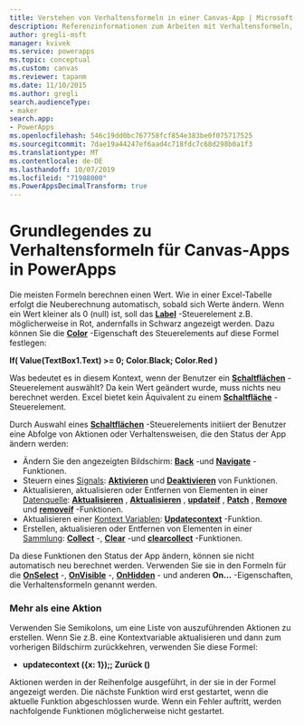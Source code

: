 ```yaml
---
title: Verstehen von Verhaltensformeln in einer Canvas-App | Microsoft-Dokumentation
description: Referenzinformationen zum Arbeiten mit Verhaltensformeln, die den Status von Canvas-Apps in PowerApps ändern
author: gregli-msft
manager: kvivek
ms.service: powerapps
ms.topic: conceptual
ms.custom: canvas
ms.reviewer: tapanm
ms.date: 11/10/2015
ms.author: gregli
search.audienceType:
- maker
search.app:
- PowerApps
ms.openlocfilehash: 546c19dd0bc767758fcf854e383be0f075717525
ms.sourcegitcommit: 7dae19a44247ef6aad4c718fdc7c68d298b0a1f3
ms.translationtype: MT
ms.contentlocale: de-DE
ms.lasthandoff: 10/07/2019
ms.locfileid: "71988000"
ms.PowerAppsDecimalTransform: true
---
```

# <a name="understand-behavior-formulas-for-canvas-apps-in-powerapps"></a>Grundlegendes zu Verhaltensformeln für Canvas-Apps in PowerApps

Die meisten Formeln berechnen einen Wert.  Wie in einer Excel-Tabelle erfolgt die Neuberechnung automatisch, sobald sich Werte ändern.  Wenn ein Wert kleiner als 0 (null) ist, soll das **[Label](controls/control-text-box.md)** -Steuerelement z.B. möglicherweise in Rot, andernfalls in Schwarz angezeigt werden. Dazu können Sie die **[Color](controls/properties-color-border.md)** -Eigenschaft des Steuerelements auf diese Formel festlegen:

**If( Value(TextBox1.Text) >= 0; Color.Black; Color.Red )**

Was bedeutet es in diesem Kontext, wenn der Benutzer ein **[Schaltflächen](controls/control-button.md)** -Steuerelement auswählt?  Da kein Wert geändert wurde, muss nichts neu berechnet werden. Excel bietet kein Äquivalent zu einem **[Schaltfläche](controls/control-button.md)** -Steuerelement.  

Durch Auswahl eines **[Schaltflächen](controls/control-button.md)** -Steuerelements initiiert der Benutzer eine Abfolge von Aktionen oder Verhaltensweisen, die den Status der App ändern werden:

* Ändern Sie den angezeigten Bildschirm: **[Back](functions/function-navigate.md)** -und **[Navigate](functions/function-navigate.md)** -Funktionen.
* Steuern eines [Signals](functions/signals.md): **[Aktivieren](functions/function-enable-disable.md)** und **[Deaktivieren](functions/function-enable-disable.md)** von Funktionen.
* Aktualisieren, aktualisieren oder Entfernen von Elementen in einer [Datenquelle](working-with-data-sources.md): **[Aktualisieren](functions/function-refresh.md)** , **[Aktualisieren](functions/function-update-updateif.md)** , **[updateif](functions/function-update-updateif.md)** , **[Patch](functions/function-patch.md)** , **[Remove](functions/function-remove-removeif.md)** und **[removeif](functions/function-remove-removeif.md)** -Funktionen.
* Aktualisieren einer [Kontext Variablen](working-with-variables.md#use-a-context-variable):  **[Updatecontext](functions/function-updatecontext.md)** -Funktion.
* Erstellen, aktualisieren oder Entfernen von Elementen in einer [Sammlung](working-with-data-sources.md#collections):  **[Collect](functions/function-clear-collect-clearcollect.md)** -, **[Clear](functions/function-clear-collect-clearcollect.md)** -und **[clearcollect](functions/function-clear-collect-clearcollect.md)** -Funktionen.

Da diese Funktionen den Status der App ändern, können sie nicht automatisch neu berechnet werden. Verwenden Sie sie in den Formeln für die **[OnSelect](controls/properties-core.md)** -, **[OnVisible](controls/control-screen.md)** -, **[OnHidden](controls/control-screen.md)** - und anderen **On...** -Eigenschaften, die Verhaltensformeln genannt werden.

### <a name="more-than-one-action"></a>Mehr als eine Aktion
Verwenden Sie Semikolons, um eine Liste von auszuführenden Aktionen zu erstellen. Wenn Sie z.B. eine Kontextvariable aktualisieren und dann zum vorherigen Bildschirm zurückkehren, verwenden Sie diese Formel:

* **updatecontext ({x: 1});; Zurück ()**

Aktionen werden in der Reihenfolge ausgeführt, in der sie in der Formel angezeigt werden.  Die nächste Funktion wird erst gestartet, wenn die aktuelle Funktion abgeschlossen wurde. Wenn ein Fehler auftritt, werden nachfolgende Funktionen möglicherweise nicht gestartet.

